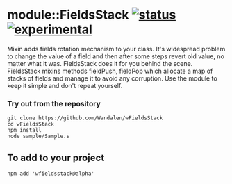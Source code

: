 
# module::FieldsStack [![status](https://github.com/Wandalen/wFieldsStack/workflows/publish/badge.svg)](https://github.com/Wandalen/wFieldsStack/actions?query=workflow%3Apublish) [![experimental](https://img.shields.io/badge/stability-experimental-orange.svg)](https://github.com/emersion/stability-badges#experimental)

Mixin adds fields rotation mechanism to your class. It's widespread problem to change the value of a field and then after some steps revert old value, no matter what it was. FieldsStack does it for you behind the scene. FieldsStack mixins methods fieldPush, fieldPop which allocate a map of stacks of fields and manage it to avoid any corruption. Use the module to keep it simple and don't repeat yourself.

### Try out from the repository
```
git clone https://github.com/Wandalen/wFieldsStack
cd wFieldsStack
npm install
node sample/Sample.s
```

## To add to your project
```
npm add 'wfieldsstack@alpha'
```



































































